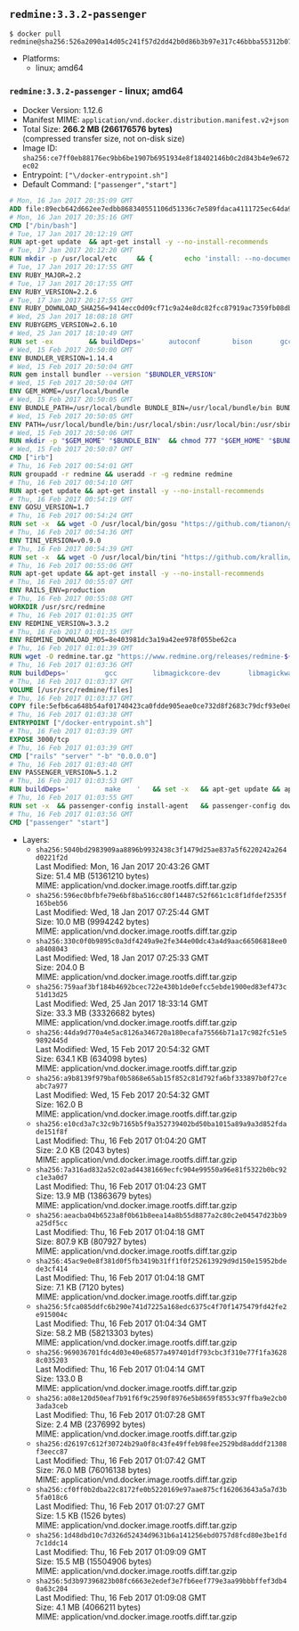 ## `redmine:3.3.2-passenger`

```console
$ docker pull redmine@sha256:526a2090a14d05c241f57d2dd42b0d86b3b97e317c46bbba55312b076e3f8a38
```

-	Platforms:
	-	linux; amd64

### `redmine:3.3.2-passenger` - linux; amd64

-	Docker Version: 1.12.6
-	Manifest MIME: `application/vnd.docker.distribution.manifest.v2+json`
-	Total Size: **266.2 MB (266176576 bytes)**  
	(compressed transfer size, not on-disk size)
-	Image ID: `sha256:ce7ff0eb88176ec9bb6be1907b6951934e8f18402146b0c2d843b4e9e672ec02`
-	Entrypoint: `["\/docker-entrypoint.sh"]`
-	Default Command: `["passenger","start"]`

```dockerfile
# Mon, 16 Jan 2017 20:35:09 GMT
ADD file:89ecb642d662ee7edbb868340551106d51336c7e589fdaca4111725ec64da957 in / 
# Mon, 16 Jan 2017 20:35:16 GMT
CMD ["/bin/bash"]
# Tue, 17 Jan 2017 20:12:19 GMT
RUN apt-get update 	&& apt-get install -y --no-install-recommends 		bzip2 		ca-certificates 		libffi-dev 		libgdbm3 		libssl-dev 		libyaml-dev 		procps 		zlib1g-dev 	&& rm -rf /var/lib/apt/lists/*
# Tue, 17 Jan 2017 20:12:20 GMT
RUN mkdir -p /usr/local/etc 	&& { 		echo 'install: --no-document'; 		echo 'update: --no-document'; 	} >> /usr/local/etc/gemrc
# Tue, 17 Jan 2017 20:17:55 GMT
ENV RUBY_MAJOR=2.2
# Tue, 17 Jan 2017 20:17:55 GMT
ENV RUBY_VERSION=2.2.6
# Tue, 17 Jan 2017 20:17:55 GMT
ENV RUBY_DOWNLOAD_SHA256=9414ecc0d09cf71c9a24e8dc82fcc87919ac7359fb08db2791d6c32bfd157339
# Wed, 25 Jan 2017 18:08:18 GMT
ENV RUBYGEMS_VERSION=2.6.10
# Wed, 25 Jan 2017 18:10:49 GMT
RUN set -ex 		&& buildDeps=' 		autoconf 		bison 		gcc 		libbz2-dev 		libgdbm-dev 		libglib2.0-dev 		libncurses-dev 		libreadline-dev 		libxml2-dev 		libxslt-dev 		make 		ruby 		wget 		xz-utils 	' 	&& apt-get update 	&& apt-get install -y --no-install-recommends $buildDeps 	&& rm -rf /var/lib/apt/lists/* 		&& wget -O ruby.tar.xz "https://cache.ruby-lang.org/pub/ruby/${RUBY_MAJOR%-rc}/ruby-$RUBY_VERSION.tar.xz" 	&& echo "$RUBY_DOWNLOAD_SHA256 *ruby.tar.xz" | sha256sum -c - 		&& mkdir -p /usr/src/ruby 	&& tar -xJf ruby.tar.xz -C /usr/src/ruby --strip-components=1 	&& rm ruby.tar.xz 		&& cd /usr/src/ruby 		&& { 		echo '#define ENABLE_PATH_CHECK 0'; 		echo; 		cat file.c; 	} > file.c.new 	&& mv file.c.new file.c 		&& autoconf 	&& ./configure --disable-install-doc --enable-shared 	&& make -j"$(nproc)" 	&& make install 		&& apt-get purge -y --auto-remove $buildDeps 	&& cd / 	&& rm -r /usr/src/ruby 		&& gem update --system "$RUBYGEMS_VERSION"
# Wed, 15 Feb 2017 20:50:00 GMT
ENV BUNDLER_VERSION=1.14.4
# Wed, 15 Feb 2017 20:50:04 GMT
RUN gem install bundler --version "$BUNDLER_VERSION"
# Wed, 15 Feb 2017 20:50:04 GMT
ENV GEM_HOME=/usr/local/bundle
# Wed, 15 Feb 2017 20:50:05 GMT
ENV BUNDLE_PATH=/usr/local/bundle BUNDLE_BIN=/usr/local/bundle/bin BUNDLE_SILENCE_ROOT_WARNING=1 BUNDLE_APP_CONFIG=/usr/local/bundle
# Wed, 15 Feb 2017 20:50:05 GMT
ENV PATH=/usr/local/bundle/bin:/usr/local/sbin:/usr/local/bin:/usr/sbin:/usr/bin:/sbin:/bin
# Wed, 15 Feb 2017 20:50:06 GMT
RUN mkdir -p "$GEM_HOME" "$BUNDLE_BIN" 	&& chmod 777 "$GEM_HOME" "$BUNDLE_BIN"
# Wed, 15 Feb 2017 20:50:07 GMT
CMD ["irb"]
# Thu, 16 Feb 2017 00:54:01 GMT
RUN groupadd -r redmine && useradd -r -g redmine redmine
# Thu, 16 Feb 2017 00:54:10 GMT
RUN apt-get update && apt-get install -y --no-install-recommends 		ca-certificates 		wget 	&& rm -rf /var/lib/apt/lists/*
# Thu, 16 Feb 2017 00:54:19 GMT
ENV GOSU_VERSION=1.7
# Thu, 16 Feb 2017 00:54:24 GMT
RUN set -x 	&& wget -O /usr/local/bin/gosu "https://github.com/tianon/gosu/releases/download/$GOSU_VERSION/gosu-$(dpkg --print-architecture)" 	&& wget -O /usr/local/bin/gosu.asc "https://github.com/tianon/gosu/releases/download/$GOSU_VERSION/gosu-$(dpkg --print-architecture).asc" 	&& export GNUPGHOME="$(mktemp -d)" 	&& gpg --keyserver ha.pool.sks-keyservers.net --recv-keys B42F6819007F00F88E364FD4036A9C25BF357DD4 	&& gpg --batch --verify /usr/local/bin/gosu.asc /usr/local/bin/gosu 	&& rm -r "$GNUPGHOME" /usr/local/bin/gosu.asc 	&& chmod +x /usr/local/bin/gosu 	&& gosu nobody true
# Thu, 16 Feb 2017 00:54:36 GMT
ENV TINI_VERSION=v0.9.0
# Thu, 16 Feb 2017 00:54:39 GMT
RUN set -x 	&& wget -O /usr/local/bin/tini "https://github.com/krallin/tini/releases/download/$TINI_VERSION/tini" 	&& wget -O /usr/local/bin/tini.asc "https://github.com/krallin/tini/releases/download/$TINI_VERSION/tini.asc" 	&& export GNUPGHOME="$(mktemp -d)" 	&& gpg --keyserver ha.pool.sks-keyservers.net --recv-keys 6380DC428747F6C393FEACA59A84159D7001A4E5 	&& gpg --batch --verify /usr/local/bin/tini.asc /usr/local/bin/tini 	&& rm -r "$GNUPGHOME" /usr/local/bin/tini.asc 	&& chmod +x /usr/local/bin/tini 	&& tini -h
# Thu, 16 Feb 2017 00:55:06 GMT
RUN apt-get update && apt-get install -y --no-install-recommends 		imagemagick 		libmysqlclient18 		libpq5 		libsqlite3-0 				bzr 		git 		mercurial 		openssh-client 		subversion 	&& rm -rf /var/lib/apt/lists/*
# Thu, 16 Feb 2017 00:55:07 GMT
ENV RAILS_ENV=production
# Thu, 16 Feb 2017 00:55:08 GMT
WORKDIR /usr/src/redmine
# Thu, 16 Feb 2017 01:01:35 GMT
ENV REDMINE_VERSION=3.3.2
# Thu, 16 Feb 2017 01:01:35 GMT
ENV REDMINE_DOWNLOAD_MD5=8e403981dc3a19a42ee978f055be62ca
# Thu, 16 Feb 2017 01:01:39 GMT
RUN wget -O redmine.tar.gz "https://www.redmine.org/releases/redmine-${REDMINE_VERSION}.tar.gz" 	&& echo "$REDMINE_DOWNLOAD_MD5 redmine.tar.gz" | md5sum -c - 	&& tar -xvf redmine.tar.gz --strip-components=1 	&& rm redmine.tar.gz files/delete.me log/delete.me 	&& mkdir -p tmp/pdf public/plugin_assets 	&& chown -R redmine:redmine ./
# Thu, 16 Feb 2017 01:03:36 GMT
RUN buildDeps=' 		gcc 		libmagickcore-dev 		libmagickwand-dev 		libmysqlclient-dev 		libpq-dev 		libsqlite3-dev 		make 		patch 	' 	&& set -ex 	&& apt-get update && apt-get install -y $buildDeps --no-install-recommends 	&& rm -rf /var/lib/apt/lists/* 	&& bundle install --without development test 	&& for adapter in mysql2 postgresql sqlite3; do 		echo "$RAILS_ENV:" > ./config/database.yml; 		echo "  adapter: $adapter" >> ./config/database.yml; 		bundle install --without development test; 	done 	&& rm ./config/database.yml 	&& apt-get purge -y --auto-remove $buildDeps
# Thu, 16 Feb 2017 01:03:37 GMT
VOLUME [/usr/src/redmine/files]
# Thu, 16 Feb 2017 01:03:37 GMT
COPY file:5efb6ca648b54af01740423ca0fdde905eae0ce732d8f2683c79dcf93e0e86c5 in / 
# Thu, 16 Feb 2017 01:03:38 GMT
ENTRYPOINT ["/docker-entrypoint.sh"]
# Thu, 16 Feb 2017 01:03:39 GMT
EXPOSE 3000/tcp
# Thu, 16 Feb 2017 01:03:39 GMT
CMD ["rails" "server" "-b" "0.0.0.0"]
# Thu, 16 Feb 2017 01:03:40 GMT
ENV PASSENGER_VERSION=5.1.2
# Thu, 16 Feb 2017 01:03:53 GMT
RUN buildDeps=' 		make 	' 	&& set -x 	&& apt-get update && apt-get install -y --no-install-recommends $buildDeps && rm -rf /var/lib/apt/lists/* 	&& gem install passenger --version "$PASSENGER_VERSION" 	&& apt-get purge -y --auto-remove $buildDeps
# Thu, 16 Feb 2017 01:03:55 GMT
RUN set -x 	&& passenger-config install-agent 	&& passenger-config download-nginx-engine
# Thu, 16 Feb 2017 01:03:56 GMT
CMD ["passenger" "start"]
```

-	Layers:
	-	`sha256:5040bd2983909aa8896b9932438c3f1479d25ae837a5f6220242a264d0221f2d`  
		Last Modified: Mon, 16 Jan 2017 20:43:26 GMT  
		Size: 51.4 MB (51361210 bytes)  
		MIME: application/vnd.docker.image.rootfs.diff.tar.gzip
	-	`sha256:596ec0bfbfe79e6bf8ba516cc80f14487c52f661c1c8f1dfdef2535f165beb56`  
		Last Modified: Wed, 18 Jan 2017 07:25:44 GMT  
		Size: 10.0 MB (9994242 bytes)  
		MIME: application/vnd.docker.image.rootfs.diff.tar.gzip
	-	`sha256:330c0f0b9895c0a3df4249a9e2fe344e00dc43a4d9aac66506818ee0a8408043`  
		Last Modified: Wed, 18 Jan 2017 07:25:33 GMT  
		Size: 204.0 B  
		MIME: application/vnd.docker.image.rootfs.diff.tar.gzip
	-	`sha256:759aaf3bf184b4692bcec722e430b1de0efcc5ebde1900ed83ef473c51d13d25`  
		Last Modified: Wed, 25 Jan 2017 18:33:14 GMT  
		Size: 33.3 MB (33326682 bytes)  
		MIME: application/vnd.docker.image.rootfs.diff.tar.gzip
	-	`sha256:44da9d770a4e5ac8126a346720a180ecafa75566b71a17c982fc51e59892445d`  
		Last Modified: Wed, 15 Feb 2017 20:54:32 GMT  
		Size: 634.1 KB (634098 bytes)  
		MIME: application/vnd.docker.image.rootfs.diff.tar.gzip
	-	`sha256:a9b8139f979baf0b5868e65ab15f852c81d792fa6bf333897b0f27ceabc7a977`  
		Last Modified: Wed, 15 Feb 2017 20:54:32 GMT  
		Size: 162.0 B  
		MIME: application/vnd.docker.image.rootfs.diff.tar.gzip
	-	`sha256:e10cd3a7c32c9b7165b5f9a352739402bd50ba1015a89a9a3d852fdade151f8f`  
		Last Modified: Thu, 16 Feb 2017 01:04:20 GMT  
		Size: 2.0 KB (2043 bytes)  
		MIME: application/vnd.docker.image.rootfs.diff.tar.gzip
	-	`sha256:7a316ad832a52c02ad44381669ecfc904e99550a96e81f5322b0bc92c1e3a0d7`  
		Last Modified: Thu, 16 Feb 2017 01:04:23 GMT  
		Size: 13.9 MB (13863679 bytes)  
		MIME: application/vnd.docker.image.rootfs.diff.tar.gzip
	-	`sha256:aeacba04b6523a8f0b61b8eea14a8b55d8877a2c80c2e04547d23bb9a25df5cc`  
		Last Modified: Thu, 16 Feb 2017 01:04:18 GMT  
		Size: 807.9 KB (807927 bytes)  
		MIME: application/vnd.docker.image.rootfs.diff.tar.gzip
	-	`sha256:45ac9e0e8f381d0f5fb3419b31ff1f0f252613929d9d150e15952bdede3cf414`  
		Last Modified: Thu, 16 Feb 2017 01:04:18 GMT  
		Size: 7.1 KB (7120 bytes)  
		MIME: application/vnd.docker.image.rootfs.diff.tar.gzip
	-	`sha256:5fca085ddfc6b290e741d7225a168edc6375c4f70f1475479fd42fe2e915004c`  
		Last Modified: Thu, 16 Feb 2017 01:04:34 GMT  
		Size: 58.2 MB (58213303 bytes)  
		MIME: application/vnd.docker.image.rootfs.diff.tar.gzip
	-	`sha256:969036701fdc4d03e40e68577a497401df793cbc3f310e77f1fa36288c035203`  
		Last Modified: Thu, 16 Feb 2017 01:04:14 GMT  
		Size: 133.0 B  
		MIME: application/vnd.docker.image.rootfs.diff.tar.gzip
	-	`sha256:a08e120d50eaf7b91f6f9c2590f8976e5b8659f8553c97ffba9e2cb03ada3ceb`  
		Last Modified: Thu, 16 Feb 2017 01:07:28 GMT  
		Size: 2.4 MB (2376992 bytes)  
		MIME: application/vnd.docker.image.rootfs.diff.tar.gzip
	-	`sha256:d26197c612f30724b29a0f8c43fe49ffeb98fee2529bd8adddf21308f3eecc87`  
		Last Modified: Thu, 16 Feb 2017 01:07:42 GMT  
		Size: 76.0 MB (76016138 bytes)  
		MIME: application/vnd.docker.image.rootfs.diff.tar.gzip
	-	`sha256:cf0ff0b2dba22c8172fe0b5220169e97aae875cf162063643a5a7d3b5fa018c6`  
		Last Modified: Thu, 16 Feb 2017 01:07:27 GMT  
		Size: 1.5 KB (1526 bytes)  
		MIME: application/vnd.docker.image.rootfs.diff.tar.gzip
	-	`sha256:1d48dbd10c7d326d52434d9631b6a141256ebd0757d8fcd80e3be1fd7c1ddc14`  
		Last Modified: Thu, 16 Feb 2017 01:09:09 GMT  
		Size: 15.5 MB (15504906 bytes)  
		MIME: application/vnd.docker.image.rootfs.diff.tar.gzip
	-	`sha256:5d3b97396823b08fc6663e2edef3e7fb6eef779e3aa99bbbffef3db40a63c204`  
		Last Modified: Thu, 16 Feb 2017 01:09:08 GMT  
		Size: 4.1 MB (4066211 bytes)  
		MIME: application/vnd.docker.image.rootfs.diff.tar.gzip

